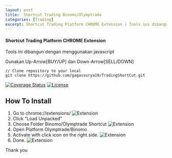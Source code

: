 ```yaml
---
layout: post
title:  Shortcut Trading Binomo/Olymptrade
categories: [Trading]
excerpt: Shortcut Trading Platform CHROME Extension | Tools ini dibangun dengan menggunakan | javascript Gunakan Up-Arrow[BUY/UP] dan Down-Arrow[SELL/DOWN]
---
```


#### Shortcut Trading Platform CHROME Extension
Tools ini dibangun dengan menggunakan javascript

Gunakan Up-Arrow[BUY/UP] dan Down-Arrow[SELL/DOWN]

```
// Clone repository to your local
git clone https://github.com/gagassurya19/TradingShortCut.git
```

[![Coverage Status](http://img.shields.io/coveralls/badges/badgerbadgerbadger.svg?style=flat-square)](https://coveralls.io/r/badges/badgerbadgerbadger) [![License](http://img.shields.io/:license-mit-blue.svg?style=flat-square)](http://badges.mit-license.org)

## How To Install

1. Go to chrome://extensions/
![Extension](https://raw.githubusercontent.com/gagassurya19/TradingShortCut/master/1.png)
2. Click "Load Unpacked"
3. Choose Folder Binomo/Olymptrade Shortcut
![Extension](https://raw.githubusercontent.com/gagassurya19/TradingShortCut/master/2.png)
4. Open Platform Olymptrade/Binomo
5. Activate with click icon on the right side.
![Extension](https://raw.githubusercontent.com/gagassurya19/TradingShortCut/master/3.png)
6. Done.
![Extension](https://raw.githubusercontent.com/gagassurya19/TradingShortCut/master/4.png)

Thank you